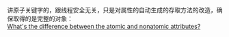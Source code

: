 讲原子关键字的，跟线程安全无关，只是对属性的自动生成的存取方法的改造，确保取得的是完整的对象：  
[What's the difference between the atomic and nonatomic attributes?](https://stackoverflow.com/questions/588866/whats-the-difference-between-the-atomic-and-nonatomic-attributes)